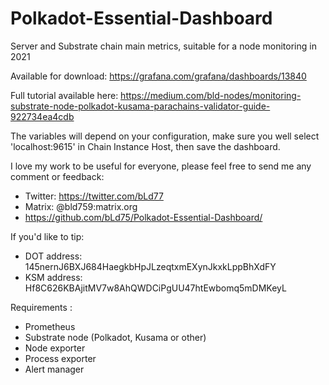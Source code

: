 # Polkadot-Essential-Dashboard
Server and Substrate chain main metrics, suitable for a node monitoring in 2021

Available for download: https://grafana.com/grafana/dashboards/13840

Full tutorial available here: https://medium.com/bld-nodes/monitoring-substrate-node-polkadot-kusama-parachains-validator-guide-922734ea4cdb

The variables will depend on your configuration, make sure you well select 'localhost:9615' in Chain Instance Host, then save the dashboard.

I love my work to be useful for everyone, please feel free to send me any comment or feedback:
* Twitter: https://twitter.com/bLd77
* Matrix: @bld759:matrix.org
* https://github.com/bLd75/Polkadot-Essential-Dashboard/

If you'd like to tip:
* DOT address: 145nernJ6BXJ684HaegkbHpJLzeqtxmEXynJkxkLppBhXdFY
* KSM address: Hf8C626KBAjitMV7w8AhQWDCiPgUU47htEwbomq5mDMKeyL

Requirements :
* Prometheus
* Substrate node (Polkadot, Kusama or other)
* Node exporter
* Process exporter
* Alert manager

